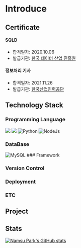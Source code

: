 # Introduce

## Certificate

#### SQLD
* 합격일자: 2020.10.06
* 발급기관: [한국 데이터 산업 진흥원](https://www.dataq.or.kr/www/main.do)
#### 정보처리 기사
* 합격일자: 2021.11.26
* 발급기관: [한국산업인력공단](https://www.hrdkorea.or.kr/)
## Technology Stack

### Programming Language
<img src="https://img.shields.io/badge/JAVA-007396?style=for-the-badge&logo=java&logoColor=white&style=plastic"> <img src="https://img.shields.io/badge/javascript-F7DF1E?style=for-the-badge&logo=javascript&logoColor=black&style=plastic"> <img alt="Python" src ="https://img.shields.io/badge/Python-3776AB.svg?&style=for-the-badge&logo=Python&logoColor=white&style=plastic"/> <img alt="NodeJs" src ="https://img.shields.io/badge/NodeJs-green.svg?&style=for-the-badge&logo=nodedotjs&logoColor=white&style=plastic"/>

### DataBase
<img alt="MySQL" src="https://img.shields.io/badge/MySQL-00000F?style=for-the-badge&logo=MySQL&logoColor=white&style=plastic" />
### Framework

### Version Control

### Deployment

### ETC

## Project

## Stats
[![Namsu Park's GitHub stats](https://github-readme-stats.vercel.app/api?username=PARKNAMSU&theme=radical)](https://github.com/anuraghazra/github-readme-stats)

<!--
**PARKNAMSU/PARKNAMSU** is a ✨ _special_ ✨ repository because its `README.md` (this file) appears on your GitHub profile.

Here are some ideas to get you started:

- 🔭 I’m currently working on ...
- 🌱 I’m currently learning ...
- 👯 I’m looking to collaborate on ...
- 🤔 I’m looking for help with ...
- 💬 Ask me about ...
- 📫 How to reach me: ...
- 😄 Pronouns: ...
- ⚡ Fun fact: ...
-->
